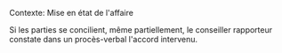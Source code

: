 Contexte: Mise en état de l'affaire

Si les parties se concilient, même partiellement, le conseiller rapporteur constate dans un procès-verbal l'accord intervenu.